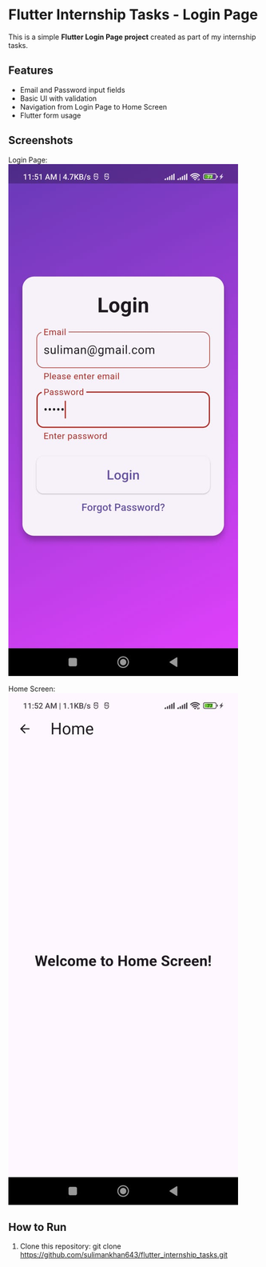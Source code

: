 # Flutter Internship Tasks - Login Page

This is a simple **Flutter Login Page project** created as part of my internship tasks.

## Features
- Email and Password input fields
- Basic UI with validation
- Navigation from Login Page to Home Screen
- Flutter form usage
## Screenshots

Login Page:  
![Login Page](screenshots/login_page.jpeg)

Home Screen:  
![Home Screen](screenshots/homeScreen.jpeg)


## How to Run
1. Clone this repository:
   git clone https://github.com/sulimankhan643/flutter_internship_tasks.git
